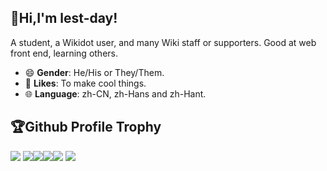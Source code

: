 ## 👀Hi,I'm lest-day!
A student, a Wikidot user, and many Wiki staff or supporters. Good at web front end, learning others.

* 😄 **Gender**: He/His or They/Them.
* 💖 **Likes**: To make cool things.
* 🌐 **Language**: zh-CN, zh-Hans and zh-Hant.

## 🏆Github Profile Trophy
![](https://github-profile-summary-cards.vercel.app/api/cards/profile-details?username=lest-day&theme=dracula)
![](https://github-profile-summary-cards.vercel.app/api/cards/repos-per-language?username=lest-day&theme=dracula)![](https://github-profile-summary-cards.vercel.app/api/cards/most-commit-language?username=lest-day&theme=dracula)![](https://github-profile-summary-cards.vercel.app/api/cards/stats?username=lest-day&count_private=True&theme=dracula)![](https://github-profile-summary-cards.vercel.app/api/cards/productive-time?username=lest-day&utcOffset=8&theme=dracula)
![](https://github-profile-trophy.vercel.app/?username=lest-day&no-frame=true&theme=dracula&column=9)

